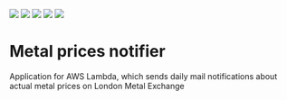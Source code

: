 [![](https://img.shields.io/badge/Java-21-blue)](/pom.xml)
[![](https://img.shields.io/badge/Spring%20Boot-3.5.3-blue)](/pom.xml)
[![](https://img.shields.io/badge/Testcontainers-1.21.3-blue)](/metal-prices-lambda/pom.xml)
[![](https://img.shields.io/badge/Maven-3.9.10-blue)](https://img.shields.io/badge/maven-v3.9.10-blue)
[![](https://img.shields.io/badge/License-MIT-blue.svg)](https://opensource.org/licenses/MIT)

# Metal prices notifier
Application for AWS Lambda, which sends daily mail notifications about actual metal prices on London Metal Exchange
